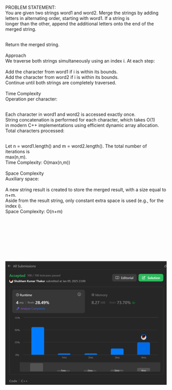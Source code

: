 PROBLEM STATEMENT:</br>
You are given two strings word1 and word2. Merge the strings by adding letters in alternating order, starting with word1. If a string is</br> longer than the other, append the additional letters onto the end of the merged string.</br></br>

Return the merged string.</br>
</br>
Approach</br>
We traverse both strings simultaneously using an index i. At each step:</br>
</br>
Add the character from word1 if i is within its bounds.</br>
Add the character from word2 if i is within its bounds.</br>
Continue until both strings are completely traversed.</br>
</br>
Time Complexity</br>
Operation per character:</br></br>

Each character in word1 and word2 is accessed exactly once.</br>
String concatenation is performed for each character, which takes O(1) </br>
in modern C++ implementations using efficient dynamic array allocation.</br>
Total characters processed:</br></br>

Let n = word1.length() and m = word2.length(). The total number of iterations is </br>
max(n,m).</br>
Time Complexity: O(max(n,m))</br>
</br>
Space Complexity</br>
Auxiliary space:</br>
</br>
A new string result is created to store the merged result, with a size equal to n+m.</br>
Aside from the result string, only constant extra space is used (e.g., for the index i).</br>
Space Complexity: O(n+m)</br>

</br></br></br></br></br></br></br>


![alt text](image.png)